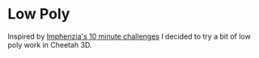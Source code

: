 # Low Poly  
  
Inspired by [Imphenzia's 10 minute challenges](https://www.youtube.com/channel/UCzfWju7SFoWLCyV_gDVCrGA/videos) I decided to try a bit of low poly work in Cheetah 3D.


